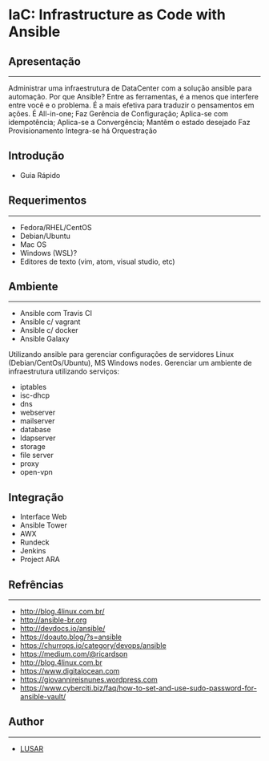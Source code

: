 # IaC: Infrastructure as Code with Ansible

## Apresentação
-----------

  Administrar uma infraestrutura de DataCenter com a solução ansible para automação.
  Por que Ansible?
    Entre as ferramentas, é a menos que interfere entre você e o problema. É a mais efetiva para traduzir o pensamentos em ações.
    É All-in-one;
    Faz Gerência de Configuração;
    Aplica-se com idempotência;
    Aplica-se a Convergência;
    Mantêm o estado desejado
    Faz Provisionamento
    Integra-se há Orquestração 

## Introdução
- Guia Rápido

## Requerimentos
-----------
  - Fedora/RHEL/CentOS
  - Debian/Ubuntu
  - Mac OS
  - Windows (WSL)?
  - Editores de texto (vim, atom, visual studio, etc)
## Ambiente
-----------

  - Ansible com Travis CI
  - Ansible c/ vagrant
  - Ansible c/ docker
  - Ansible Galaxy

Utilizando ansible para gerenciar configurações de servidores Linux (Debian/CentOs/Ubuntu), MS Windows nodes.
Gerenciar um ambiente de infraestrutura utilizando serviços:

* iptables
* isc-dhcp
* dns
* webserver
* mailserver
* database
* ldapserver
* storage
* file server
* proxy
* open-vpn

## Integração
  - Interface Web
  - Ansible Tower
  - AWX
  - Rundeck
  - Jenkins
  - Project ARA
		
## Refrências
-----------

* http://blog.4linux.com.br/
* http://ansible-br.org
* http://devdocs.io/ansible/
* https://doauto.blog/?s=ansible
* https://churrops.io/category/devops/ansible
* https://medium.com/@ricardson
* http://blog.4linux.com.br
* https://www.digitalocean.com
* https://giovannireisnunes.wordpress.com
* https://www.cyberciti.biz/faq/how-to-set-and-use-sudo-password-for-ansible-vault/


## Author
-----------
* [LUSAR](http://linkedin.com/in/wluisaraujo)
